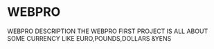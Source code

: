 # WEBPRO
WEBPRO DESCRIPTION
THE WEBPRO FIRST PROJECT IS ALL ABOUT SOME CURRENCY LIKE EURO,POUNDS,DOLLARS &YENS
